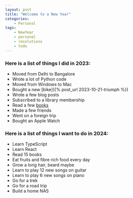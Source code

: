 ```yaml
---
layout: post
title: "Welcome to a New Year"
categories:
    - Personal
tags:
    - NewYear
    - personal
    - resolutions
    - todo
---
```


### Here is a list of things I did in 2023:

- Moved from Delhi to Bangalore
- Wrote a lot of Python code
- Moved from Windows to Mac
- Bought a new [bike]({% post_url 2023-10-21-triumph %})
- Wrote a few blog posts
- Subscribed to a library membership
- Read a few [books](https://www.goodreads.com/user_challenges/38641524)
- Made a few friends
- Went on a foreign trip
- Bought an Apple Watch

### Here is a list of things I want to do in 2024:

- Learn TypeScript
- Learn React
- Read 15 books
- Eat fruits and fibre rich food every day
- Grow a long hair, beard maybe
- Learn to play 12 new songs on guitar
- Learn to play 6 new songs on piano
- Go for a trek
- Go for a road trip
- Build a home NAS
